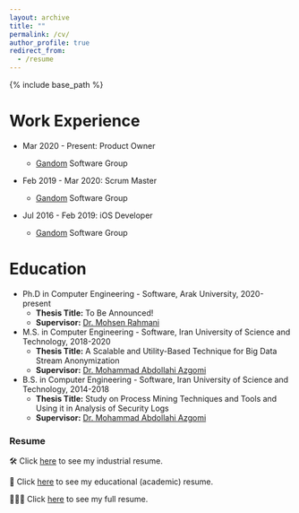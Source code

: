 ```yaml
---
layout: archive
title: ""
permalink: /cv/
author_profile: true
redirect_from:
  - /resume
---
```


{% include base_path %}

Work Experience
======
* Mar 2020 - Present: Product Owner
  * [Gandom](http://gandom.co) Software Group

* Feb 2019 - Mar 2020: Scrum Master
  * [Gandom](http://gandom.co) Software Group

* Jul 2016 - Feb 2019: iOS Developer
  * [Gandom](http://gandom.co) Software Group

Education
======
* Ph.D in Computer Engineering - Software, Arak University, 2020-present
  * **Thesis Title:** To Be Announced!
  * **Supervisor:** [Dr. Mohsen Rahmani](https://mohsenrahmani.ir)
* M.S. in Computer Engineering - Software, Iran University of Science and Technology, 2018-2020
  * **Thesis Title:** A Scalable and Utility-Based Technique for Big Data Stream Anonymization
  * **Supervisor:** [Dr. Mohammad Abdollahi Azgomi](http://webpages.iust.ac.ir/azgomi/)
* B.S. in Computer Engineering - Software, Iran University of Science and Technology, 2014-2018
  * **Thesis Title:** Study on Process Mining Techniques and Tools and Using it in Analysis of Security Logs
  * **Supervisor:** [Dr. Mohammad Abdollahi Azgomi](http://webpages.iust.ac.ir/azgomi/)

### Resume

🛠 Click [here](https://alirezasn.ir/files/resume/industrial.pdf) to see my industrial resume.

🔬 Click [here](https://alirezasn.ir/files/resume/educational.pdf) to see my educational (academic) resume.

👨🏻‍💻 Click [here](https://alirezasn.ir/files/resume/full.pdf) to see my full resume.

